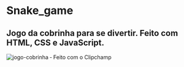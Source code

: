 # Snake_game
 Jogo da cobrinha para se divertir. Feito com HTML, CSS e JavaScript.
 ---------------------------------------------------------------------
![jogo-cobrinha ‐ Feito com o Clipchamp](https://github.com/Brunocruiz/Snake_game/assets/158602446/03908426-e1cd-4bf9-922d-23186e36cb88)
